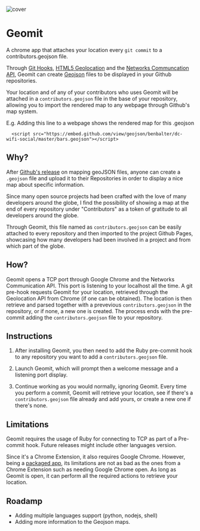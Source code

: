 ![cover](https://raw.github.com/jjperezaguinaga/Geomit/master/assets/cover.png)

# Geomit

A chrome app that attaches your location every `git commit` to a contributors.geojson file. 

Through [Git Hooks](http://git-scm.com/book/en/Customizing-Git-Git-Hooks), [HTML5 Geolocation](http://www.html5rocks.com/en/tutorials/geolocation/trip_meter/) and the [Networks Communcation API](http://developer.chrome.com/apps/app_network.html), Geomit can create [Geojson](https://help.github.com/articles/mapping-geojson-files-on-github) files to be displayed in your Github repositories.

Your location and of any of your contributors who uses Geomit will be attached in a `contributors.geojson` file in the base of your repository, allowing you to import the rendered map to any webpage through Github's map system.

E.g. Adding this line to a webpage shows the rendered map for this .geojson
```
  <script src="https://embed.github.com/view/geojson/benbalter/dc-wifi-social/master/bars.geojson"></script>
```

## Why?

After [Github's release](https://help.github.com/articles/mapping-geojson-files-on-github) on mapping geoJSON files, anyone can create a `.geojson` file and upload it to their Repositories in order to display a nice map about specific information.

Since many open source projects had been crafted with the love of many developers around the globe, I find the possibility of showing a map at the end of every repository under "Contributors" as a token of gratitude to all developers around the globe.

Through Geomit, this file named as `contributors.geojson` can be easily attached to every repository and then imported to the project Github Pages, showcasing how many developers had been involved in a project and from which part of the globe.

## How?

Geomit opens a TCP port through Google Chrome and the Networks Communication API. This port is listening to your localhost all the time. A git pre-hook requests Geomit for your location, retrieved through the Geolocation API from Chrome (if one can be obtained). The location is then retrieve and parsed together with a prevevious `contributors.geojson` in the repository, or if none, a new one is created. The process ends with the pre-commit adding the `contributors.geojson` file to your repository.

## Instructions

1. After installing Geomit, you then need to add the Ruby pre-commit hook to any repository you want to add a `contributors.geojson` file.

2. Launch Geomit, which will prompt then a welcome message and a listening port display.

3. Continue working as you would normally, ignoring Geomit. Every time you perform a commit, Geomit will retrieve your location, see if there's a `contributors.geojson` file already and add yours, or create a new one if there's none.

## Limitations

Geomit requires the usage of Ruby for connecting to TCP as part of a Pre-commit hook. Future releases might include other languages version.

Since it's a Chrome Extension, it also requires Google Chrome. However, being a [packaged app](http://developer.chrome.com/apps/about_apps.html), its limitations are not as bad as the ones from a Chrome Extension such as needing Google Chrome open. As long as Geomit is open, it can perform all the required actions to retrieve your location.

## Roadamp

* Adding multiple languages support (python, nodejs, shell)
* Adding more information to the Geojson maps.